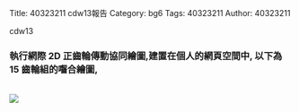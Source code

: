 Title: 40323211 cdw13報告
Category: bg6
Tags: 40323211
Author: 40323211

cdw13
<!-- PELICAN_END_SUMMARY -->
<h3> 執行網際 2D 正齒輪傳動協同繪圖,建置在個人的網頁空間中,
以下為 15 齒輪組的囓合繪圖,
</h3>
<br/>
<img src="http://i.imgur.com/XdeIDUv.png"> 